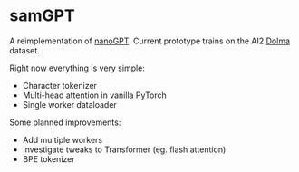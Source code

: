 # samGPT

A reimplementation of [nanoGPT](https://github.com/karpathy/nanoGPT). Current prototype trains on the AI2
[Dolma](https://huggingface.co/datasets/allenai/dolma) dataset.

Right now everything is very simple:
- Character tokenizer
- Multi-head attention in vanilla PyTorch
- Single worker dataloader

Some planned improvements:
- Add multiple workers
- Investigate tweaks to Transformer (eg. flash attention)
- BPE tokenizer
